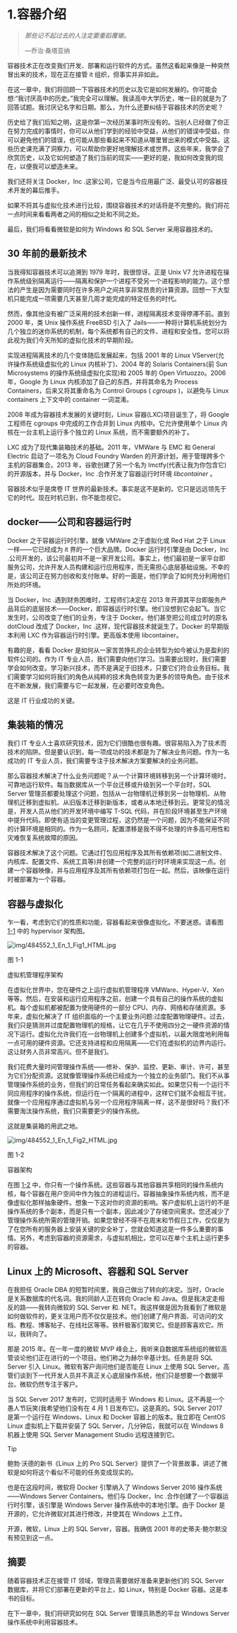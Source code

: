 # 1.容器介绍

> *那些记不起过去的人注定要重蹈覆辙。*
> 
> —乔治·桑塔亚纳

容器技术正在改变我们开发、部署和运行软件的方式。虽然这看起来像是一种突然冒出来的技术，现在正在接管 it 组织，但事实并非如此。

在这一章中，我们将回顾一下容器技术的历史以及它是如何发展的。你可能会想:“我讨厌高中的历史。”我完全可以理解。我读高中大学历史，唯一目的就是为了回答试题。我讨厌记名字和日期。那么，为什么还要纠结于容器技术的历史呢？

历史给了我们后知之明，这是你第一次经历某事时所没有的。当别人已经做了你正在努力完成的事情时，你可以从他们学到的经验中受益，从他们的错误中受益，你可以避免他们的错误，也可能从那些看起来不知道从哪里冒出来的模式中受益。这些历史课充满了洞察力，可以帮助你更好地理解技术或世界。这些年来，我学会了欣赏历史，以及它如何塑造了我们当前的现实——更好的是，我如何改变我的现在，以便我可以塑造未来。

我们还将关注 Docker，Inc .这家公司，它是当今应用最广泛、最受认可的容器技术开发的幕后推手。

如果不将其与虚拟化技术进行比较，围绕容器技术的对话将是不完整的。我们将花一点时间来看看两者之间的相似之处和不同之处。

最后，我们将看看微软是如何为 Windows 和 SQL Server 采用容器技术的。

## 30 年前的最新技术

当我得知容器技术可以追溯到 1979 年时，我很惊讶。正是 Unix V7 允许进程在操作系统级别隔离运行——隔离和保护一个进程不受另一个进程影响的能力。这个想法的产生是因为需要同时在许多用户之间共享非常昂贵的计算资源。回想一下大型机只能完成一项需要几天甚至几周才能完成的特定任务的时代。

然而，像其他没有被广泛采用的技术创新一样，进程隔离技术变得停滞不前。直到 2000 年，类 Unix 操作系统 FreeBSD 引入了 Jails——一种将计算机系统划分为几个独立的迷你系统的机制，每个系统都有自己的文件、进程和安全性。您可以将此视为我们今天所知的虚拟化技术的早期阶段。

实现进程隔离技术的几个变体随后发展起来，包括 2001 年的 Linux VServer(允许操作系统级虚拟化的 Linux 内核补丁)、2004 年的 Solaris Containers(前 Sun Microsystems 的操作系统级虚拟化实现)和 2005 年的 Open Virtuozzo。2006 年，Google 为 Linux 内核添加了自己的东西，并将其命名为 Process Containers，后来又将其重命名为 Control Groups ( *cgroups* )，以避免与 Linux containers 上下文中的 container 一词混淆。

2008 年成为容器技术发展的关键时刻，Linux 容器(LXC)项目诞生了，将 Google 工程师在 cgroups 中完成的工作合并到 Linux 内核中。它允许使用单个 Linux 内核在一台主机上运行多个独立的 Linux 系统，而不需要额外的补丁。

LXC 成为了现代集装箱技术的基础。2011 年，VMWare 与 EMC 和 General Electric 启动了一项名为 Cloud Foundry Warden 的开源计划，用于管理跨多个主机的容器集合。2013 年，谷歌创建了另一个名为 lmctfy(代表让我为你包含它)的开源版本，并与 Docker，Inc .合作开发了容器运行时环境 *libcontainer* 。

容器技术似乎是席卷 IT 世界的最新技术。事实是这不是新的。它只是远远领先于它的时代。现在时机已到，你不能忽视它。

## docker——公司和容器运行时

Docker 之于容器运行时引擎，就像 VMWare 之于虚拟化或 Red Hat 之于 Linux 一样——它已经成为 it 界的一个巨大品牌。Docker 运行时引擎是由 Docker，Inc .公司开发的，该公司最初并不是一家开发公司。事实上，他们最初是一家平台即服务公司，允许开发人员构建和运行应用程序，而无需担心底层基础设施。不幸的是，该公司正在努力创收和支付账单。好的一面是，他们学会了如何充分利用他们所处的环境。

当 Docker，Inc .遇到财务困难时，工程师们决定在 2013 年开源其平台即服务产品背后的底层技术——Docker，即容器运行时引擎。他们没想到它会起飞。当它发生时，公司改变了他们的业务，专注于 Docker。他们甚至把公司成立时的原名 dotCloud 改成了 Docker，Inc .这样，现代容器技术就诞生了。Docker 的早期版本利用 LXC 作为容器运行时引擎。更高版本使用 libcontainer。

有趣的是，看看 Docker 是如何从一家苦苦挣扎的企业转型为如今被认为是盈利的软件公司的。作为 IT 专业人员，我们需要向他们学习。当需要出现时，我们需要学会如何改变。学习新兴技术，而不是满足于旧技术，只要它们符合业务目标。我们需要学习如何将我们的角色从纯粹的技术角色转变为更多的领导角色。由于技术在不断发展，我们需要与它一起发展，在必要时改变角色。

这是 IT 行业成功的关键。

## 集装箱的情况

我们 IT 专业人士喜欢研究技术，因为它们很酷也很有趣。很容易陷入为了技术而技术的陷阱。但是要认识到，每一项成功的技术都是为了解决业务问题。作为一名成功的 IT 专业人员，我们需要专注于技术解决方案要解决的业务问题。

那么容器技术解决了什么业务问题呢？从一个计算环境转移到另一个计算环境时，可靠地运行软件。每当数据库从一个平台迁移或升级到另一个平台时，SQL Server 管理员都要处理这个问题，包括从一台物理机迁移到另一台物理机、从物理机迁移到虚拟机、从旧版本迁移到新版本，或者从本地迁移到云。更常见的情况是，开发人员从他们的开发环境中编写 T-SQL 代码，并在阶段环境甚至生产环境中提升代码。即使有适当的变更管理过程，这仍然是一个问题，因为不能保证不同的计算环境是相同的。作为一名顾问，配置漂移是我不得不处理的许多高可用性和灾难恢复系统故障的原因。

容器技术解决了这个问题。它通过打包应用程序及其所有依赖项(如二进制文件、内核库、配置文件、系统工具等)并创建一个完整的运行时环境来实现这一点。创建一个容器映像，并与应用程序及其所有依赖项打包在一起。然后，该映像在运行时被部署为一个容器。

## 容器与虚拟化

乍一看，考虑到它们的性质和功能，容器看起来很像虚拟化。不要迷惑。请看图 [1-1](#Fig1) 中的 hypervisor 架构图。

![img/484552_1_En_1_Fig1_HTML.jpg](img/484552_1_En_1_Fig1_HTML.jpg)

图 1-1

虚拟机管理程序架构

在虚拟化世界中，您在硬件之上运行虚拟机管理程序 VMWare、Hyper-V、Xen 等等。然后，在安装和运行应用程序之前，创建一个具有自己的操作系统的虚拟机。每个虚拟机都被配置为使用硬件的一部分 CPU、内存、网络和存储资源。多年来，虚拟化解决了 IT 组织面临的一个主要业务问题:过度配置物理硬件。过去，我们只是猜测并过度配置物理机的规格，让它在几乎不使用四分之一硬件资源的情况下运行。虚拟化允许我们在一台物理机上创建多个虚拟机，以最大限度地利用每一点可用的硬件资源。它还支持进程和应用隔离——它们在虚拟机的边界内运行。这让财务人员非常高兴。但不是我们。

我们花费大量时间管理操作系统——修补、保护、监控、更新、审计、许可，甚至为它们分配资源。这就像管理操作系统已经成为一个独立的业务部门。我们不从事管理操作系统的业务，但我们的日常任务看起来确实如此。如果您只有一个运行不同应用程序的操作系统，但运行在一个隔离的进程中，这样它们就不会相互干扰，就像一个应用程序通过虚拟机与另一个应用程序隔离一样，这不是很好吗？我们不需要淘汰操作系统，我们只需要更少的操作系统。

这就是集装箱的用武之地。

![img/484552_1_En_1_Fig2_HTML.jpg](img/484552_1_En_1_Fig2_HTML.jpg)

图 1-2

容器架构

在图 [1-2](#Fig2) 中，你只有一个操作系统。这些容器与其他容器共享相同的操作系统内核，每个容器在用户空间中作为独立的进程运行。容器抽象操作系统内核，而不是像虚拟化那样抽象硬件。想象一下这对你的资源的影响。客户虚拟机上运行的不是操作系统的多个副本，而是只有一个副本，因此减少了存储空间需求。您还减少了管理操作系统所需的管理开销。如果您曾经不得不在周末和节假日工作，仅仅是为了在您所有的服务器上安装关键的安全补丁，您就会知道这是一件多么重要的事情。另外，考虑到容器的资源需求，与虚拟机相比，您可以在单个主机上运行更多的容器。

## Linux 上的 Microsoft、容器和 SQL Server

在我担任 Oracle DBA 的短暂时间里，我自己做出了转向的决定。当时，Oracle 是关系数据库的代名词。我的同龄人正在转向 Oracle 和 Java。但是我决定走相反的路——我转向微软的 SQL Server 和. NET。我这样做是因为我看到了微软是如何做软件的，更关注用户而不仅仅是技术。他们创建了用户界面、可访问的文档、教程、博客帖子、在线社区等等。铁杆极客们取笑它。但是顾客喜欢它。所以，我转向了。

那是 2015 年。在一年一度的微软 MVP 峰会上，我听来自数据库系统组的微软高管谈论他们正在进行的一个项目。他们称之为赫尔辛基计划。任务是将 SQL Server 引入 Linux。微软有客户询问他们是否能在 Linux 上使用 SQL Server。高管们谈到下一代开发人员并不真正关心底层操作系统，他们只是想要一个数据平台。微软仍然专注于客户。

当 SQL Server 2017 发布时，它同时适用于 Windows 和 Linux。这不再是一个愚人节玩笑(我希望他们没有在 4 月 1 日发布它)。这是真的。SQL Server 2017 是第一个运行在 Windows、Linux 和 Docker 容器上的版本。我立即在 CentOS Linux 虚拟机上下载并安装了 SQL Server，几分钟后，我就可以在 Windows 8 机器上使用 SQL Server Management Studio 远程连接到它。

Tip

鲍勃·沃德的新书《Linux 上的 Pro SQL Server》提供了一个背景故事，讲述了微软是如何将这个看似不可能的任务变成现实的。

也是在这段时间，微软将 Docker 引擎纳入了 Windows Server 2016 操作系统——Windows Server Containers。他们与 Docker，Inc .合作创建了一个容器运行时引擎，该引擎是 Windows Server 操作系统中的本地引擎。由于 Docker 是开源的，它允许微软对其进行修改，并使其在 Windows 上工作。

开源，微软，Linux 上的 SQL Server，容器。我确信 2001 年的史蒂夫·鲍尔默没有预见到这一点。

## 摘要

随着容器技术正在接管 IT 领域，管理员需要做好准备来更新他们的 SQL Server 数据库，并将它们部署在更新的平台上，如 Linux，特别是 Docker 容器。这是本书的目标。

在下一章中，我们将研究如何在 SQL Server 管理员熟悉的平台 Windows Server 操作系统中利用容器技术。